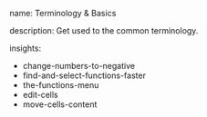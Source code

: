 name: Terminology & Basics

description: Get used to the common terminology.

insights:
  - change-numbers-to-negative
  - find-and-select-functions-faster
  - the-functions-menu
  - edit-cells
  - move-cells-content
